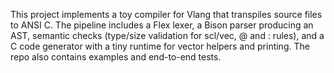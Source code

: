 This project implements a toy compiler for Vlang that transpiles source files to ANSI C.
The pipeline includes a Flex lexer, a Bison parser producing an AST, semantic checks
(type/size validation for scl/vec, @ and : rules), and a C code generator with a tiny runtime
for vector helpers and printing. The repo also contains examples and end-to-end tests.

